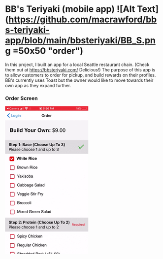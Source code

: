 # BB's Teriyaki (mobile app) ![Alt Text](https://github.com/macrawford/bbs-teriyaki-app/blob/main/bbsteriyaki/BB_S.png =50x50 "order")

In this project, I built an app for a local Seattle restaurant chain. (Check them out at https://bbsteriyaki.com/ Delicious!) The purpose of this app is to allow customers to order for pickup, and build rewards on their profiles. BB's currently uses Toast but the owner would like to move towards their own app as they expand further.

### Order Screen
![Alt Text](https://github.com/macrawford/bbs-teriyaki-app/blob/main/order.gif "order")
